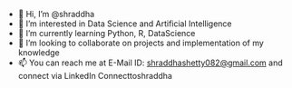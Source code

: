 - 👋 Hi, I’m @shraddha
- 👀 I’m interested in Data Science and Artificial Intelligence
- 🌱 I’m currently learning Python, R, DataScience 
- 💞️ I’m looking to collaborate on projects and implementation of my knowledge 
- 📫 You can reach me at E-Mail ID: shraddhashetty082@gmail.com and connect via LinkedIn Connecttoshraddha
